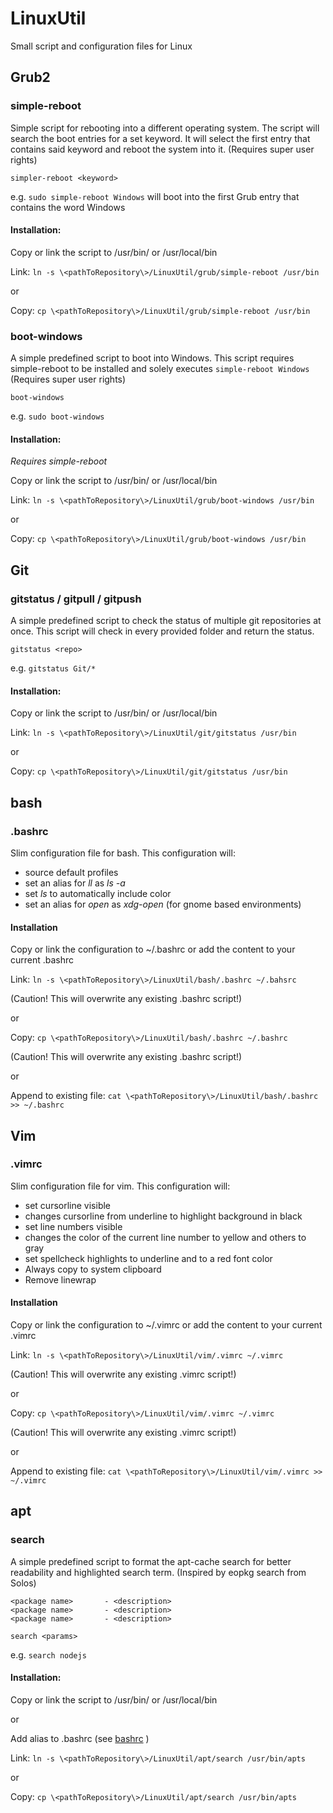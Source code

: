 # LinuxUtil
Small script and configuration files for Linux

## Grub2
### simple-reboot
Simple script for rebooting into a different operating system.
The script will search the boot entries for a set keyword.
It will select the first entry that contains said keyword and reboot the system into it.
(Requires super user rights)

`simpler-reboot <keyword>`

e.g. `sudo simple-reboot Windows` will boot into the first Grub entry that contains the word Windows

#### Installation:

Copy or link the script to /usr/bin/ or /usr/local/bin 

Link:
`ln -s \<pathToRepository\>/LinuxUtil/grub/simple-reboot /usr/bin`

or

Copy:
`cp \<pathToRepository\>/LinuxUtil/grub/simple-reboot /usr/bin`

### boot-windows
A simple predefined script to boot into Windows.
This script requires simple-reboot to be installed and solely executes `simple-reboot Windows`
(Requires super user rights)

`boot-windows`

e.g. `sudo boot-windows`

#### Installation:

*Requires simple-reboot*

Copy or link the script to /usr/bin/ or /usr/local/bin 

Link:
`ln -s \<pathToRepository\>/LinuxUtil/grub/boot-windows /usr/bin`

or

Copy:
`cp \<pathToRepository\>/LinuxUtil/grub/boot-windows /usr/bin`

## Git
### gitstatus / gitpull / gitpush
A simple predefined script to check the status of multiple git repositories at once.
This script will check in every provided folder and return the status.

`gitstatus <repo>`

e.g. `gitstatus Git/*`

#### Installation:

Copy or link the script to /usr/bin/ or /usr/local/bin 

Link:
`ln -s \<pathToRepository\>/LinuxUtil/git/gitstatus /usr/bin`

or

Copy:
`cp \<pathToRepository\>/LinuxUtil/git/gitstatus /usr/bin`


## bash
### .bashrc
Slim configuration file for bash.
This configuration will:
- source default profiles
- set an alias for *ll* as *ls -a*
- set *ls* to automatically include color
- set an alias for *open* as *xdg-open* (for gnome based environments)

#### Installation

Copy or link the configuration to ~/.bashrc or add the content to your current .bashrc

Link:
`ln -s \<pathToRepository\>/LinuxUtil/bash/.bashrc ~/.bahsrc`

(Caution! This will overwrite any existing .bashrc script!)

or

Copy:
`cp \<pathToRepository\>/LinuxUtil/bash/.bashrc ~/.bashrc`

(Caution! This will overwrite any existing .bashrc script!)

or 

Append to existing file:
`cat \<pathToRepository\>/LinuxUtil/bash/.bashrc >> ~/.bashrc`

## Vim
### .vimrc
Slim configuration file for vim.
This configuration will:
- set cursorline visible
- changes cursorline from underline to highlight background in black
- set line numbers visible
- changes the color of the current line number to yellow and others to gray
- set spellcheck highlights to underline and to a red font color
- Always copy to system clipboard
- Remove linewrap

#### Installation

Copy or link the configuration to ~/.vimrc or add the content to your current .vimrc

Link:
`ln -s \<pathToRepository\>/LinuxUtil/vim/.vimrc ~/.vimrc`

(Caution! This will overwrite any existing .vimrc script!)

or

Copy:
`cp \<pathToRepository\>/LinuxUtil/vim/.vimrc ~/.vimrc`

(Caution! This will overwrite any existing .vimrc script!)

or 

Append to existing file:
`cat \<pathToRepository\>/LinuxUtil/vim/.vimrc >> ~/.vimrc`

## apt
### search
A simple predefined script to format the apt-cache search for better readability and highlighted search term.
(Inspired by eopkg search from Solos)

```
<package name>       - <description>
<package name>       - <description>
<package name>       - <description>
```

`search <params>`

e.g. `search nodejs
`

#### Installation:

Copy or link the script to /usr/bin/ or /usr/local/bin

or

Add alias to .bashrc (see [bashrc](bash/.bashrc) )

Link:
`ln -s \<pathToRepository\>/LinuxUtil/apt/search /usr/bin/apts`

or

Copy:
`cp \<pathToRepository\>/LinuxUtil/apt/search /usr/bin/apts`
